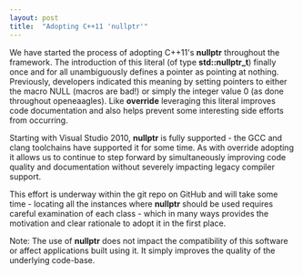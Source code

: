```yaml
---
layout: post
title:  "Adopting C++11 'nullptr'"
---
```

We have started the process of adopting C++11's **nullptr** throughout the framework. The introduction of this literal (of type **std::nullptr_t**) finally once and for all unambiguously defines a pointer as pointing at nothing. Previously, developers indicated this meaning by setting pointers to either the macro NULL (macros are bad!) or simply the integer value 0 (as done throughout openeaagles). Like **override** leveraging this literal improves code documentation and also helps prevent some interesting side efforts from occurring.

Starting with Visual Studio 2010, **nullptr** is fully supported - the GCC and clang toolchains have supported it for some time. As with override adopting it allows us to continue to step forward by simultaneously improving code quality and documentation without severely impacting legacy compiler support.

This effort is underway within the git repo on GitHub and will take some time - locating all the instances where **nullptr** should be used requires careful examination of each class - which in many ways provides the motivation and clear rationale to adopt it in the first place.

Note: The use of **nullptr** does not impact the compatibility of this software or affect applications built using it. It simply improves the quality of the underlying code-base.
